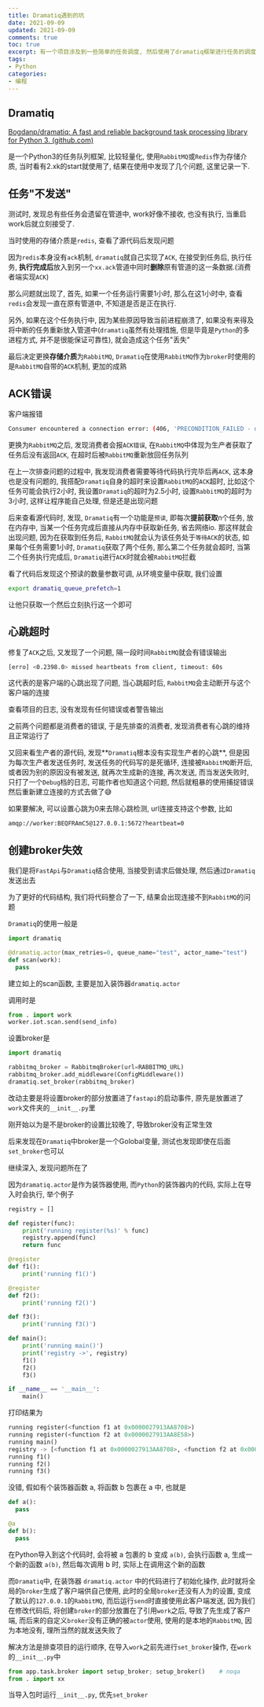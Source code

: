 ```yaml
---
title: Dramatiq遇到的坑
date: 2021-09-09            
updated: 2021-09-09         
comments: true              
toc: true                   
excerpt: 有一个项目涉及到一些简单的任务调度, 然后使用了dramatiq框架进行任务的调度处理, 没想到遇到了很多坑...
tags:                       
- Python
categories:                 
- 编程
---
```


## Dramatiq

[Bogdanp/dramatiq: A fast and reliable background task processing library for Python 3. (github.com)](https://github.com/Bogdanp/dramatiq)

是一个Python3的任务队列框架, 比较轻量化, 使用`RabbitMQ`或`Redis`作为存储介质, 当时看有2.xk的start就使用了, 结果在使用中发现了几个问题, 这里记录一下.

## 任务"不发送"

测试时, 发现总有些任务会遗留在管道中, work好像不接收, 也没有执行, 当重启work后就立刻接受了. 

当时使用的存储介质是`redis`, 查看了源代码后发现问题

因为`redis`本身没有`ack`机制, `dramatiq`就自己实现了`ACK`, 在接受到任务后, 执行任务, **执行完成后**放入到另一个`xx.ack`管道中同时**删除**原有管道的这一条数据.(消费者端实现`ACK`)

那么问题就出现了, 首先, 如果一个任务运行需要1小时, 那么在这1小时中, 查看`redis`会发现一直在原有管道中, 不知道是否是正在执行.

另外, 如果在这个任务执行中, 因为某些原因导致当前进程崩溃了, 如果没有来得及将中断的任务重新放入管道中(`dramatiq`虽然有处理措施, 但是毕竟是`Python`的多进程方式, 并不是很能保证可靠性), 就会造成这个任务"丢失"

最后决定更换**存储介质**为`RabbitMQ`, `Dramatiq`在使用`RabbitMQ`作为`broker`时使用的是`RabbitMQ`自带的`ACK`机制, 更加的成熟

## ACK错误

客户端报错

``` bash
Consumer encountered a connection error: (406, 'PRECONDITION_FAILED - delivery acknowledgement on channel 1 timed out......
```

更换为`RabbitMQ`之后, 发现消费者会报`ACK错误`, 在`RabbitMQ`中体现为生产者获取了任务后没有返回`ACK`, 在超时后被`RabbitMQ`重新放回任务队列

在上一次排查问题的过程中, 我发现消费者需要等待代码执行完毕后再`ACK`, 这本身也是没有问题的, 我搭配`Dramatiq`自身的超时来设置`RabbitMQ`的`ACK`超时, 比如这个任务可能会执行2小时, 我设置`Dramatiq`的超时为2.5小时, 设置`RabbitMQ`的超时为3小时, 这样让程序能自己处理, 但是还是出现问题

后来查看源代码时, 发现, `Dramatiq`有一个功能是`预读`, 即每次**提前获取**n个任务, 放在内存中, 当某一个任务完成后直接从内存中获取新任务, 省去网络io. 那这样就会出现问题, 因为在获取到任务后, `RabbitMQ`就会认为该任务处于`等待ACK`的状态, 如果每个任务需要1小时, `Dramatiq`获取了两个任务, 那么第二个任务就会超时, 当第二个任务执行完成后, `Dramatiq`进行`ACK`时就会被`RabbitMQ`拦截

看了代码后发现这个预读的数量参数可调, 从环境变量中获取, 我们设置

``` bash
export dramatiq_queue_prefetch=1
```

让他只获取一个然后立刻执行这一个即可

## 心跳超时

修复了`ACK`之后, 又发现了一个问题, 隔一段时间`RabbitMQ`就会有错误输出

``` bash
[erro] <0.2398.0> missed heartbeats from client, timeout: 60s
```

这代表的是客户端的心跳出现了问题, 当心跳超时后, `RabbitMQ`会主动断开与这个客户端的连接

查看项目的日志, 没有发现有任何错误或者警告输出

之前两个问题都是消费者的错误, 于是先排查的消费者, 发现消费者有心跳的维持且正常运行了

又回来看生产者的源代码, 发现**`Dramatiq`根本没有实现生产者的心跳**, 但是因为每次生产者发送任务时, 发送任务的代码写的是死循环, 连接被`RabbitMQ`断开后,或者因为别的原因没有被发送, 就再次生成新的连接, 再次发送, 而当发送失败时, 只打了一个`Debug`档的日志, 可能作者也知道这个问题, 然后就粗暴的使用捕捉错误然后重新建立连接的方式去做了:sweat_smile:

如果要解决, 可以设置心跳为0来去除心跳检测, url连接支持这个参数, 比如

``` bash
amqp://worker:BEQFRAmC5@127.0.0.1:5672?heartbeat=0
```

## 创建broker失效

我们是将`FastApi`与`Dramatiq`结合使用, 当接受到请求后做处理, 然后通过`Dramatiq`发送出去

为了更好的代码结构, 我们将代码整合了一下, 结果会出现连接不到`RabbitMQ`的问题

`Dramatiq`的使用一般是

``` python
import dramatiq

@dramatiq.actor(max_retries=0, queue_name="test", actor_name="test")
def scan(work):
  pass
```

建立如上的scan函数, 主要是加入装饰器`dramatiq.actor`

调用时是

``` python
from . import work
worker.iot.scan.send(send_info)
```

设置broker是

``` python
import dramatiq

rabbitmq_broker = RabbitmqBroker(url=RABBITMQ_URL)
rabbitmq_broker.add_middleware(ConfigMiddleware())
dramatiq.set_broker(rabbitmq_broker)
```

改动主要是将设置broker的部分放置进了`fastapi`的启动事件, 原先是放置进了`work`文件夹的`__init__.py`里

刚开始以为是不是broker的设置比较晚了, 导致broker没有正常生效

后来发现在`Dramatiq`中broker是一个Golobal变量, 测试也发现即使在后面`set_broker`也可以

继续深入, 发现问题所在了

因为`dramatiq.actor`是作为装饰器使用, 而`Python`的装饰器内的代码, 实际上在导入时会执行, 举个例子

``` python
registry = []

def register(func):
    print('running register(%s)' % func)
    registry.append(func)
    return func

@register
def f1():
    print('running f1()')

@register
def f2():
    print('running f2()')

def f3():
    print('running f3()')

def main():
    print('running main()')
    print('registry ->', registry)
    f1()
    f2()
    f3()

if __name__ == '__main__':
    main()
```

打印结果为

``` python
running register(<function f1 at 0x0000027913AA8708>)
running register(<function f2 at 0x0000027913AA8E58>)
running main()
registry -> [<function f1 at 0x0000027913AA8708>, <function f2 at 0x0000027913AA8E58>]
running f1()
running f2()
running f3()
```

没错, 假如有个装饰器函数 a, 将函数 b 包裹在 a 中, 也就是 

``` python
def a():
  pass

@a
def b():
  pass
```

在Python导入到这个代码时, 会将被 a 包裹的 b 变成 `a(b)`, 会执行函数 a, 生成一个新的函数 `a(b)`, 然后每次调用 b 时, 实际上在调用这个新的函数

而`Dramatiq`中, 在装饰器 `dramatiq.actor` 中的代码进行了初始化操作, 此时就将全局的`broker`生成了客户端供自己使用, 此时的全局`broker`还没有人为的设置, 变成了默认的`127.0.0.1`的`RabbitMQ`, 而后运行`send`时直接使用此客户端发送, 因为我们在修改代码后, 将创建`broker`的部分放置在了引用`work`之后, 导致了先生成了客户端, 而后来的自定义`broker`没有正确的被`actor`使用, 使用的是本地的`RabbitMQ`, 因为本地没有, 理所当然的就发送失败了

解决方法是排查项目的运行顺序, 在导入`work`之前先进行`set_broker`操作, 在`work`的`__init__.py`中

``` python
from app.task.broker import setup_broker; setup_broker()    # noqa
from . import xx
```

当导入包时运行`__init__.py`, 优先`set_broker`

